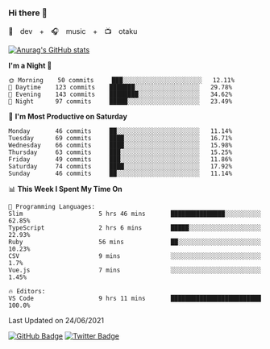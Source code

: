 ### Hi there 👋

🚀　dev　+　🎧　music　+　📺　otaku


[![Anurag's GitHub stats](https://github-readme-stats.vercel.app/api?username=koheitasaka&count_private=true&show_icons=true&theme=monokai)](https://github.com/koheitasaka/github-readme-stats)

<!--START_SECTION:waka-->
**I'm a Night 🦉** 

```text
🌞 Morning    50 commits     ███░░░░░░░░░░░░░░░░░░░░░░   12.11% 
🌆 Daytime    123 commits    ███████░░░░░░░░░░░░░░░░░░   29.78% 
🌃 Evening    143 commits    ████████░░░░░░░░░░░░░░░░░   34.62% 
🌙 Night      97 commits     █████░░░░░░░░░░░░░░░░░░░░   23.49%

```
📅 **I'm Most Productive on Saturday** 

```text
Monday       46 commits     ██░░░░░░░░░░░░░░░░░░░░░░░   11.14% 
Tuesday      69 commits     ████░░░░░░░░░░░░░░░░░░░░░   16.71% 
Wednesday    66 commits     ████░░░░░░░░░░░░░░░░░░░░░   15.98% 
Thursday     63 commits     ███░░░░░░░░░░░░░░░░░░░░░░   15.25% 
Friday       49 commits     ███░░░░░░░░░░░░░░░░░░░░░░   11.86% 
Saturday     74 commits     ████░░░░░░░░░░░░░░░░░░░░░   17.92% 
Sunday       46 commits     ██░░░░░░░░░░░░░░░░░░░░░░░   11.14%

```


📊 **This Week I Spent My Time On** 

```text
💬 Programming Languages: 
Slim                     5 hrs 46 mins       ███████████████░░░░░░░░░░   62.85% 
TypeScript               2 hrs 6 mins        █████░░░░░░░░░░░░░░░░░░░░   22.93% 
Ruby                     56 mins             ██░░░░░░░░░░░░░░░░░░░░░░░   10.23% 
CSV                      9 mins              ░░░░░░░░░░░░░░░░░░░░░░░░░   1.7% 
Vue.js                   7 mins              ░░░░░░░░░░░░░░░░░░░░░░░░░   1.45%

🔥 Editors: 
VS Code                  9 hrs 11 mins       █████████████████████████   100.0%

```


 Last Updated on 24/06/2021
<!--END_SECTION:waka-->

[![GitHub Badge](https://img.shields.io/badge/GitHub-100000?style=for-the-badge&logo=github&logoColor=white)](https://github.com/koheitasaka)
[![Twitter Badge](https://img.shields.io/badge/Twitter-1DA1F2?style=for-the-badge&logo=twitter&logoColor=white)](https://twitter.com/sleep_asleep_)
